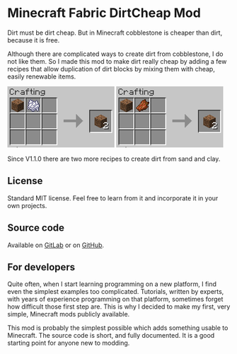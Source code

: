 # Minecraft Fabric DirtCheap Mod

Dirt must be dirt cheap. But in Minecraft cobblestone is cheaper than dirt, because it is free.

Although there are complicated ways to create dirt from cobblestone, I do not like them. 
So I made this mod to make dirt really cheap by adding a few recipes that allow duplication
of dirt blocks by mixing them with cheap, easily renewable items. 

![Recipe1](images/recipe1.png) ![Recipe2](images/recipe2.png)

Since V1.1.0 there are two more recipes to create dirt from sand and clay.

## License

Standard MIT license. Feel free to learn from it and incorporate it in your own projects.

## Source code

Available on [GitLab](https://gitlab.com/pintergabor/dirtcheap.git) or on [GitHub](https://github.com/pinter-gabor-at/dirtcheap.git).

## For developers

Quite often, when I start learning programming on a new platform, I find even the simplest examples too complicated.
Tutorials, written by experts, with years of experience programming on that platform, sometimes forget how difficult those first step are.
This is why I decided to make my first, very simple, Minecraft mods publicly available.

This mod is probably the simplest possible which adds something usable to Minecraft. The source code is short, and fully documented. It is a good starting point for anyone new to modding.  
